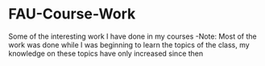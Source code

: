 # FAU-Course-Work
Some of the interesting work I have done in my courses
-Note: Most of the work was done while I was beginning to learn the topics of the class, my knowledge on these topics have only increased since then
